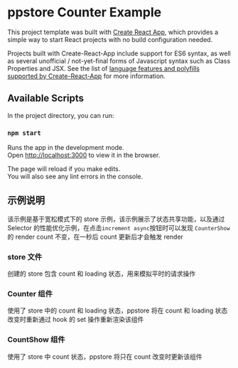 # ppstore Counter Example

This project template was built with [Create React App](https://github.com/facebookincubator/create-react-app), which provides a simple way to start React projects with no build configuration needed.

Projects built with Create-React-App include support for ES6 syntax, as well as several unofficial / not-yet-final forms of Javascript syntax such as Class Properties and JSX. See the list of [language features and polyfills supported by Create-React-App](https://github.com/facebookincubator/create-react-app/blob/master/packages/react-scripts/template/README.md#supported-language-features-and-polyfills) for more information.

## Available Scripts

In the project directory, you can run:

### `npm start`

Runs the app in the development mode.<br>
Open [http://localhost:3000](http://localhost:3000) to view it in the browser.

The page will reload if you make edits.<br>
You will also see any lint errors in the console.

## 示例说明

该示例是基于宽松模式下的 store 示例，该示例展示了状态共享功能，以及通过 Selector 的性能优化示例，在点击`increment async`按钮时可以发现 `CounterShow` 的 render count 不变，在一秒后 count 更新后才会触发 render

### store 文件

创建的 store 包含 count 和 loading 状态，用来模拟平时的请求操作

### Counter 组件

使用了 store 中的 count 和 loading 状态，ppstore 将在 count 和 loading 状态改变时重新通过 hook 的 set 操作重新渲染该组件

### CountShow 组件

使用了 store 中 count 状态，ppstore 将只在 count 改变时更新该组件
